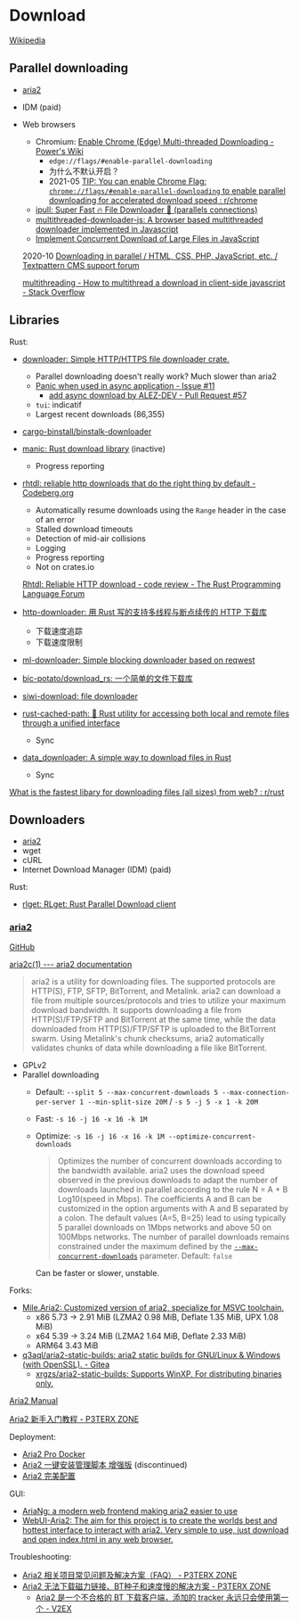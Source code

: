 # Download
[Wikipedia](https://en.wikipedia.org/wiki/Download)

## Parallel downloading
- [aria2](#aria2)
- IDM (paid)
- Web browsers
  - Chromium: [Enable Chrome (Edge) Multi-threaded Downloading - Power's Wiki](https://wiki-power.com/en/%E5%BC%80%E5%90%AFChrome%EF%BC%88Edge%EF%BC%89%E5%A4%9A%E7%BA%BF%E7%A8%8B%E4%B8%8B%E8%BD%BD/)
    - `edge://flags/#enable-parallel-downloading`
    - 为什么不默认开启？
    - 2021-05 [TIP: You can enable Chrome Flag: `chrome://flags/#enable-parallel-downloading` to enable parallel downloading for accelerated download speed : r/chrome](https://www.reddit.com/r/chrome/comments/n88mda/tip_you_can_enable_chrome_flag/)
  - [ipull: Super Fast 🔥 File Downloader 🚀 (parallels connections)](https://github.com/ido-pluto/ipull)
  - [multithreaded-downloader-js: A browser based multithreaded downloader implemented in Javascript](https://github.com/backblaze-b2-samples/multithreaded-downloader-js)
  - [Implement Concurrent Download of Large Files in JavaScript](https://gist.github.com/semlinker/8453bbad093caaf321b153285b350d84)

  2020-10 [Downloading in parallel / HTML, CSS, PHP, JavaScript, etc. / Textpattern CMS support forum](https://forum.textpattern.com/viewtopic.php?id=51097)

  [multithreading - How to multithread a download in client-side javascript - Stack Overflow](https://stackoverflow.com/questions/49907569/how-to-multithread-a-download-in-client-side-javascript)

## Libraries
Rust:
- [downloader: Simple HTTP/HTTPS file downloader crate.](https://github.com/hunger/downloader)
  - Parallel downloading doesn't really work? Much slower than aria2
  - [Panic when used in async application - Issue #11](https://github.com/hunger/downloader/issues/11)
    - [add async download by ALEZ-DEV - Pull Request #57](https://github.com/hunger/downloader/pull/57)
  - `tui`: indicatif
  - Largest recent downloads (86,355)

- [cargo-binstall/binstalk-downloader](https://github.com/cargo-bins/cargo-binstall/tree/main/crates/binstalk-downloader)

- [manic: Rust download library](https://github.com/x0f5c3/manic) (inactive)
  - Progress reporting

- [rhtdl: reliable http downloads that do the right thing by default - Codeberg.org](https://codeberg.org/binarycat/rhtdl)
  - Automatically resume downloads using the `Range` header in the case of an error
  - Stalled download timeouts
  - Detection of mid-air collisions
  - Logging
  - Progress reporting
  - Not on crates.io

  [Rhtdl: Reliable HTTP download - code review - The Rust Programming Language Forum](https://users.rust-lang.org/t/rhtdl-reliable-http-download/120503)

- [http-downloader: 用 Rust 写的支持多线程与断点续传的 HTTP 下载库](https://github.com/ycysdf/http-downloader)
  - 下载速度追踪
  - 下载速度限制

- [ml-downloader: Simple blocking downloader based on reqwest](https://github.com/malaire/ml-downloader)

- [bic-potato/download\_rs: 一个简单的文件下载库](https://github.com/bic-potato/download_rs)

- [siwi-download: file downloader](https://github.com/rs-videos/siwi-download)

- [rust-cached-path: 🦀 Rust utility for accessing both local and remote files through a unified interface](https://github.com/epwalsh/rust-cached-path)
  - Sync
- [data\_downloader: A simple way to download files in Rust](https://github.com/tillarnold/data_downloader)
  - Sync

[What is the fastest libary for downloading files (all sizes) from web? : r/rust](https://www.reddit.com/r/rust/comments/14a5fml/what_is_the_fastest_libary_for_downloading_files/)

## Downloaders
- [aria2](#aria2)
- wget
- cURL
- Internet Download Manager (IDM) (paid)

Rust:
- [rlget: RLget: Rust Parallel Download client](https://github.com/shockron22/rlget)

### [aria2](https://aria2.github.io/)
[GitHub](https://github.com/aria2/aria2)

[aria2c(1) --- aria2 documentation](https://aria2.github.io/manual/en/html/aria2c.html)

> aria2 is a utility for downloading files. The supported protocols are HTTP(S), FTP, SFTP, BitTorrent, and Metalink. aria2 can download a file from multiple sources/protocols and tries to utilize your maximum download bandwidth. It supports downloading a file from HTTP(S)/FTP/SFTP and BitTorrent at the same time, while the data downloaded from HTTP(S)/FTP/SFTP is uploaded to the BitTorrent swarm. Using Metalink's chunk checksums, aria2 automatically validates chunks of data while downloading a file like BitTorrent.

- GPLv2
- Parallel downloading
  - Default: `--split 5 --max-concurrent-downloads 5 --max-connection-per-server 1 --min-split-size 20M` / `-s 5 -j 5 -x 1 -k 20M`
  - Fast: `-s 16 -j 16 -x 16 -k 1M`
  - Optimize: `-s 16 -j 16 -x 16 -k 1M --optimize-concurrent-downloads`
  
    > Optimizes the number of concurrent downloads according to the bandwidth available. aria2 uses the download speed observed in the previous downloads to adapt the number of downloads launched in parallel according to the rule N = A + B Log10(speed in Mbps). The coefficients A and B can be customized in the option arguments with A and B separated by a colon. The default values (A=5, B=25) lead to using typically 5 parallel downloads on 1Mbps networks and above 50 on 100Mbps networks. The number of parallel downloads remains constrained under the maximum defined by the [`--max-concurrent-downloads`](https://aria2.github.io/manual/en/html/aria2c.html#cmdoption-j) parameter. Default: `false`

    Can be faster or slower, unstable.

Forks:
- [Mile.Aria2: Customized version of aria2, specialize for MSVC toolchain.](https://github.com/ProjectMile/Mile.Aria2)
  - x86 5.73 → 2.91 MiB (LZMA2 0.98 MiB, Deflate 1.35 MiB, UPX 1.08 MiB)
  - x64 5.39 → 3.24 MiB (LZMA2 1.64 MiB, Deflate 2.33 MiB)
  - ARM64 3.43 MiB
- [q3aql/aria2-static-builds: aria2 static builds for GNU/Linux & Windows (with OpenSSL). - Gitea](https://git.q3aql.dev/q3aql/aria2-static-builds)
  - [xrgzs/aria2-static-builds: Supports WinXP. For distributing binaries only.](https://github.com/xrgzs/aria2-static-builds)

[Aria2 Manual](https://aria2.github.io/manual/en/html/index.html)

[Aria2 新手入门教程 - P3TERX ZONE](https://p3terx.com/archives/aria2-started-guide.html)

Deployment:
- [Aria2 Pro Docker](https://github.com/P3TERX/Aria2-Pro-Docker)
- [Aria2 一键安装管理脚本 增强版](https://github.com/P3TERX/aria2.sh) (discontinued)
- [Aria2 完美配置](https://github.com/P3TERX/aria2.conf)

GUI:
- [AriaNg: a modern web frontend making aria2 easier to use](https://github.com/mayswind/AriaNg)
- [WebUI-Aria2: The aim for this project is to create the worlds best and hottest interface to interact with aria2. Very simple to use, just download and open index.html in any web browser.](https://github.com/ziahamza/webui-aria2)

Troubleshooting:
- [Aria2 相关项目常见问题及解决方案（FAQ） - P3TERX ZONE](https://p3terx.com/archives/aria2_perfect_config-faq.html)
- [Aria2 无法下载磁力链接、BT种子和速度慢的解决方案 - P3TERX ZONE](https://p3terx.com/archives/solved-aria2-cant-download-magnetic-link-bt-seed-and-slow-speed.html)
  - [Aria2 是一个不合格的 BT 下载客户端，添加的 tracker 永远只会使用第一个 - V2EX](https://www.v2ex.com/t/795517)
